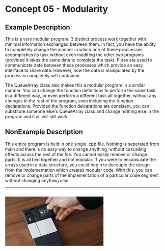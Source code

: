 # Concept 05 - Modularity

## Example Description
This is a very modular program. 3 distinct process work together with minimal 
information exchanged between them. In fact, you have the ability to completely 
change the manner in which one of these proccesses accomplishes its task 
without even modifing the other two programs (provided it takes the same data 
to complete the task). Pipes are used to communicate data between these 
processes which provide an easy interface to share data. However, how the data 
is manipulated by the process is completely self contained. 

The QueueArray class also makes this a modular program in a similar manner. 
You can change the function definitions to perform the same task in a different 
way, or even perform a different task all together, without any changes to the 
rest of the program, even including the function declarations. Provided the
function delcarations are consisent, you can substitute someone 
else's QueueArray class and change nothing else in the program and it all will 
still work.

## NonExample Description
This entire program is held in one single .cpp 
file. Nothing is seperated from main and there is no easy way to change 
anything, without cascading effects across the rest of the file. You cannot 
easily remove or change parts. It is all 
tied together and not modular. If you were to encapsulate the arrays 
used in a data structure, you could begin to decouple the design from the 
implementation which creates modular code. With this, you can remove or change 
parts of the implementation of a particular code segment without changing 
anything else. 

----
![Modularity](/Concept05-Modularity/modularity.gif)
----